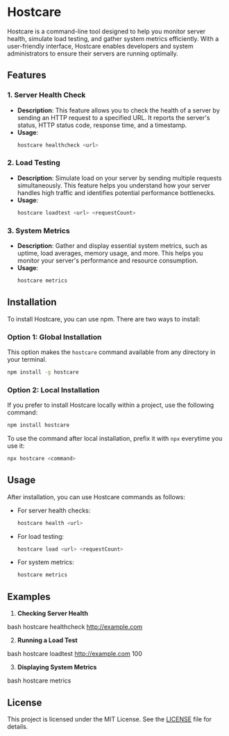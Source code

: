 
# Hostcare

Hostcare is a command-line tool designed to help you monitor server health, simulate load testing, and gather system metrics efficiently. With a user-friendly interface, Hostcare enables developers and system administrators to ensure their servers are running optimally.

## Features

### 1. Server Health Check
- **Description**: This feature allows you to check the health of a server by sending an HTTP request to a specified URL. It reports the server's status, HTTP status code, response time, and a timestamp.
- **Usage**: 
    ```bash
    hostcare healthcheck <url>
    ```

### 2. Load Testing
- **Description**: Simulate load on your server by sending multiple requests simultaneously. This feature helps you understand how your server handles high traffic and identifies potential performance bottlenecks.
- **Usage**:
    ```bash
    hostcare loadtest <url> <requestCount>
    ```

### 3. System Metrics
- **Description**: Gather and display essential system metrics, such as uptime, load averages, memory usage, and more. This helps you monitor your server's performance and resource consumption.
- **Usage**:
    ```bash
    hostcare metrics
    ```

## Installation

To install Hostcare, you can use npm. There are two ways to install:

### Option 1: Global Installation
This option makes the `hostcare` command available from any directory in your terminal.

```bash
npm install -g hostcare
```

### Option 2: Local Installation
If you prefer to install Hostcare locally within a project, use the following command:

```bash
npm install hostcare
```

To use the command after local installation, prefix it with `npx` everytime you use it:

```bash
npx hostcare <command>
```

## Usage

After installation, you can use Hostcare commands as follows:

- For server health checks:
    ```bash
    hostcare health <url>
    ```

- For load testing:
    ```bash
    hostcare load <url> <requestCount>
    ```

- For system metrics:
    ```bash
    hostcare metrics
    ```


## Examples

1. **Checking Server Health**
    
bash
    hostcare healthcheck http://example.com


2. **Running a Load Test**
    
bash
    hostcare loadtest http://example.com 100


3. **Displaying System Metrics**
    
bash
    hostcare metrics


## License

This project is licensed under the MIT License. See the [LICENSE](LICENSE) file for details.
